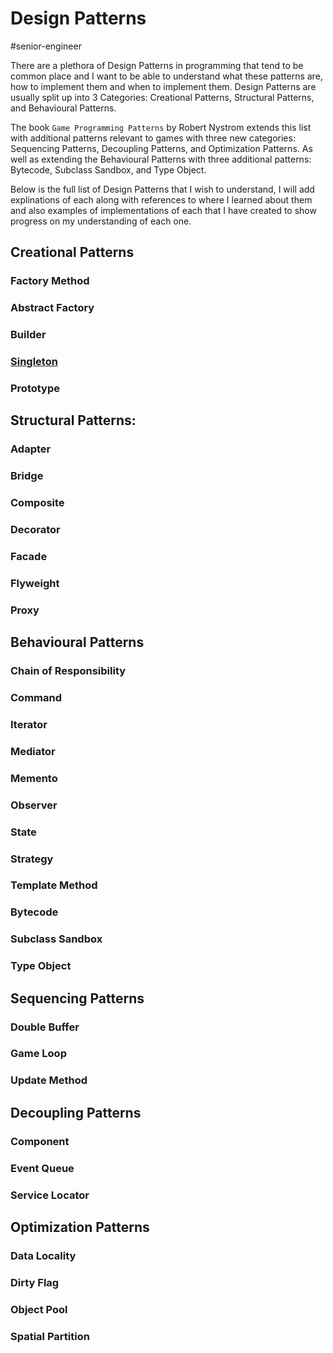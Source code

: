 # Design Patterns

#senior-engineer 

There are a plethora of Design Patterns in programming that tend to be common place and I want to be able to understand what these patterns are, how to implement them and when to implement them. Design Patterns are usually split up into 3 Categories: Creational Patterns, Structural Patterns, and Behavioural Patterns.

The book `Game Programming Patterns` by Robert Nystrom extends this list with additional patterns relevant to games with three new categories: Sequencing Patterns, Decoupling Patterns, and Optimization Patterns. As well as extending the Behavioural Patterns with three additional patterns: Bytecode, Subclass Sandbox, and Type Object.

Below is the full list of Design Patterns that I wish to understand, I will add explinations of each along with references to where I learned about them and also examples of implementations of each that I have created to show progress on my understanding of each one.


## Creational Patterns

### Factory Method

### Abstract Factory

### Builder

### [Singleton](./singleton/design-patterns-singleton.md)


### Prototype


## Structural Patterns:

### Adapter

### Bridge

### Composite

### Decorator

### Facade

### Flyweight

### Proxy

## Behavioural Patterns

### Chain of Responsibility

### Command

### Iterator

### Mediator

### Memento

### Observer

### State

### Strategy

### Template Method

### Bytecode

### Subclass Sandbox

### Type Object

## Sequencing Patterns

### Double Buffer

### Game Loop

### Update Method

## Decoupling Patterns

### Component

### Event Queue

### Service Locator

## Optimization Patterns

### Data Locality

### Dirty Flag

### Object Pool

### Spatial Partition